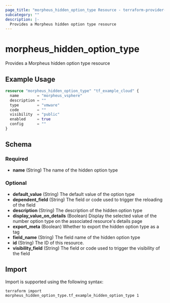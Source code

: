 ```yaml
---
page_title: "morpheus_hidden_option_type Resource - terraform-provider-morpheus"
subcategory: ""
description: |-
  Provides a Morpheus hidden option type resource
---
```


# morpheus_hidden_option_type

Provides a Morpheus hidden option type resource

## Example Usage

```terraform
resource "morpheus_hidden_option_type" "tf_example_cloud" {
  name        = "morpheus_vsphere"
  description = ""
  type        = "vmware"
  code        = ""
  visibility  = "public"
  enabled     = true
  config      = ""
}
```

<!-- schema generated by tfplugindocs -->
## Schema

### Required

- **name** (String) The name of the hidden option type

### Optional

- **default_value** (String) The default value of the option type
- **dependent_field** (String) The field or code used to trigger the reloading of the field
- **description** (String) The description of the hidden option type
- **display_value_on_details** (Boolean) Display the selected value of the number option type on the associated resource's details page
- **export_meta** (Boolean) Whether to export the hidden option type as a tag
- **field_name** (String) The field name of the hidden option type
- **id** (String) The ID of this resource.
- **visibility_field** (String) The field or code used to trigger the visibility of the field

## Import

Import is supported using the following syntax:

```shell
terraform import morpheus_hidden_option_type.tf_example_hidden_option_type 1
```
